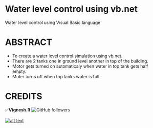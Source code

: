 [1.1]: https://img.icons8.com/ios-filled/25/000000/instagram-new.png
[2]: https://www.instagram.com/vignesh_r_

# Water level control using vb.net
Water level control using Visual Basic language

# ABSTRACT
* To create a water level control simulation using vb.net.
* There are 2 tanks one in ground level another in top of the building.
* Motor gets turned on automaticaly when water in top tank gets half empty.
* Moter turns off when top tanks water is full. 

# CREDITS
:white_check_mark:**Vignesh.R**
![GitHub followers](https://img.shields.io/github/followers/codervignesh?label=codervignesh&style=social)  <br/>
<br/>
[![alt text][1.1]][2]<br/>
